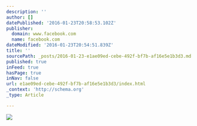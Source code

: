```yaml
---
description: ''
author: []
datePublished: '2016-01-23T20:58:53.102Z'
publisher:
  domain: www.facebook.com
  name: facebook.com
dateModified: '2016-01-23T20:54:51.839Z'
title: ''
sourcePath: _posts/2016-01-23-e1ae09ed-cebe-492f-bf7b-af16e5e1b3d3.md
published: true
inFeed: true
hasPage: true
inNav: false
url: e1ae09ed-cebe-492f-bf7b-af16e5e1b3d3/index.html
_context: 'http://schema.org'
_type: Article

---
```

![](https://scontent-lhr3-1.xx.fbcdn.net/hphotos-xap1/t31.0-8/904074_10151396030286270_242638859_o.jpg)